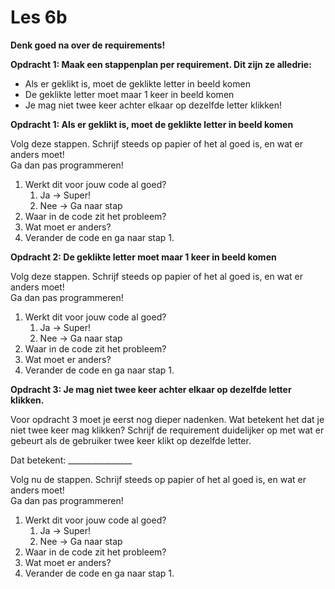 # Les 6b



**Denk goed na over de requirements!**

**Opdracht 1: Maak een stappenplan per requirement. Dit zijn ze alledrie:**

* Als er geklikt is, moet de geklikte letter in beeld komen
* De geklikte letter moet maar 1 keer in beeld komen
* Je mag niet twee keer achter elkaar op dezelfde letter klikken!



**Opdracht 1:  Als er geklikt is, moet de geklikte letter in beeld komen**

Volg deze stappen. Schrijf steeds op papier of het al goed is, en wat er anders moet!   
Ga dan pas programmeren!

1. Werkt dit voor jouw code al goed?
   1. Ja -&gt; Super!
   2. Nee -&gt; Ga naar stap 
2. Waar in de code zit het probleem?  
3. Wat moet er anders?  
4. Verander de code en ga naar stap 1.

  
**Opdracht 2:  De geklikte letter moet maar 1 keer in beeld komen**

Volg deze stappen. Schrijf steeds op papier of het al goed is, en wat er anders moet!   
Ga dan pas programmeren!

1. Werkt dit voor jouw code al goed?
   1. Ja -&gt; Super!
   2. Nee -&gt; Ga naar stap 
2. Waar in de code zit het probleem?  
3. Wat moet er anders?  
4. Verander de code en ga naar stap 1.



**Opdracht 3:  Je mag niet twee keer achter elkaar op dezelfde letter klikken.**

Voor opdracht 3 moet je eerst nog dieper nadenken. Wat betekent het dat je niet twee keer mag klikken? Schrijf de requirement duidelijker op met wat er gebeurt als de gebruiker twee keer klikt op dezelfde letter.

Dat betekent: \_\_\_\_\_\_\_\_\_\_\_\_\_\_\_\_

Volg nu de stappen. Schrijf steeds op papier of het al goed is, en wat er anders moet!   
Ga dan pas programmeren!

1. Werkt dit voor jouw code al goed?
   1. Ja -&gt; Super!
   2. Nee -&gt; Ga naar stap 
2. Waar in de code zit het probleem?  
3. Wat moet er anders?  
4. Verander de code en ga naar stap 1.

